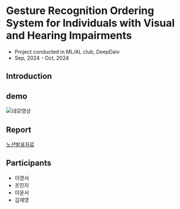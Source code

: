 # Gesture Recognition Ordering System for Individuals with Visual and Hearing Impairments	
* Project conducted in ML/AL club, DeepDaiv
* Sep, 2024 - Oct, 2024
## Introduction

## demo
![데모영상](https://github.com/user-attachments/assets/d0128874-592c-415a-8c70-91309b0d10ab)

## Report
[노션발표자료](https://determined-biplane-ee5.notion.site/137cb5342f8d808c92dddf6070254745?pvs=4)

## Participants
 * 이영서
 * 조민지
 * 이윤서
 * 김재영


